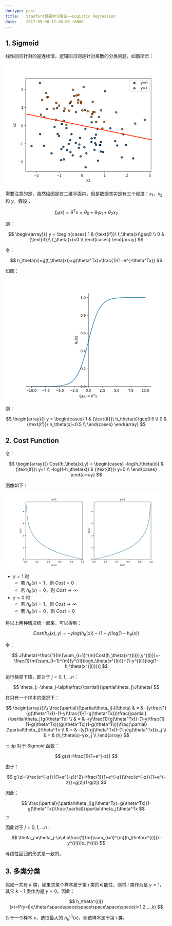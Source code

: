 ```yaml
---
doctype: post
title:   Stanford机器学习笔记——Logistic Regression
date:    2017-09-08 17:30:00 +0800
---
```


## 1. Sigmoid

线性回归针对的是连续值，逻辑回归则是针对离散的分类问题。如图所示：

![](./img/2017/09/08/logistic-regression-1.png)

需要注意的是，虽然绘图是在二维平面内，但是数据其实是有三个维度：$x_1$，$x_2$ 和 $y$。假设：

$$ f_\theta(x)=\theta^Tx=\theta_0+\theta_1x_1+\theta_2x_2 $$

则：

$$
\begin{array}{}
y = \begin{cases}
1 & {\text{if}}\ f_\theta(x)\geq0 \\
0 & {\text{if}}\ f_\theta(x)<0 \\ 
\end{cases}
\end{array}
$$

令：

$$ h_\theta(x)=g(f_\theta(x))=g(\theta^Tx)=\frac{1}{1+e^{-\theta^Tx}} $$

如图：

![](./img/2017/09/08/logistic-regression-2.png)

则：

$$
\begin{array}{}
y = \begin{cases}
1 & {\text{if}}\ h_\theta(x)\geq0.5 \\
0 & {\text{if}}\ h_\theta(x)<0.5 \\ 
\end{cases}
\end{array}
$$

## 2. Cost Function

令：

$$
\begin{array}{}
Cost(h_\theta(x),y) = \begin{cases}
-log(h_\theta(x)) & {\text{if}}\ y=1 \\
-log(1-h_\theta(x)) & {\text{if}}\ y=0 \\ 
\end{cases}
\end{array}
$$

图像如下：

![](./img/2017/09/08/logistic-regression-3.png)

- $y=1$ 时
    + 若 $h_\theta(x)=1$，则 $Cost=0$
    + 若 $h_\theta(x)=0$，则 $Cost\rightarrow\infty$
- $y=0$ 时
    + 若 $h_\theta(x)=1$，则 $Cost\rightarrow\infty$
    + 若 $h_\theta(x)=0$，则 $Cost=0$

将以上两种情况统一起来，可以得到：

$$ Cost(h_\theta(x),y)=-ylog(h_\theta(x))-(1-y)log(1-h_\theta(x)) $$

令：

$$ J(\theta)=\frac{1}{m}\sum_{i=1}^{m}Cost(h_\theta(x^{(i)}),y^{(i)})=-\frac{1}{m}\sum_{i=1}^{m}[y^{(i)}logh_\theta(x^{(i)})+(1-y^{(i)})log(1-h_\theta(x^{(i)}))] $$

运行梯度下降，即对于 $j=0,1,...n$：

$$ \theta_j:=\theta_j-\alpha\frac{\partial}{\partial\theta_j}J(\theta) $$

在只有一个样本的情况下：

$$
\begin{array}{}\\
\frac{\partial}{\partial\theta_j}J(\theta) & = & -(y\frac{1}{g(\theta^Tx)}-(1-y)\frac{1}{1-g(\theta^Tx)})\frac{\partial}{\partial\theta_j}g(\theta^Tx) \\
& = & -(y\frac{1}{g(\theta^Tx)}-(1-y)\frac{1}{1-g(\theta^Tx)})g(\theta^Tx)(1-g(\theta^Tx))\frac{\partial}{\partial\theta_j}\theta^Tx \\
& = & -(y(1-g(\theta^Tx))-(1-y)g(\theta^Tx))x_j \\
& = & (h_\theta(x)-y)x_j \\
\end{array}
$$

::: tip
对于 Sigmoid 函数：

$$ g(z)=\frac{1}{1+e^{-z}} $$

由于：

$$ g'(z)=\frac{e^{-z}}{(1+e^{-z})^2}=\frac{1}{1+e^{-z}}\frac{e^{-z}}{1+e^{-z}}=g(z)(1-g(z)) $$

因此：

$$ \frac{\partial}{\partial\theta_j}g(\theta^Tx)=g(\theta^Tx)(1-g(\theta^Tx))\frac{\partial}{\partial\theta_j}\theta^Tx $$
:::

因此对于 $j=0,1,...n$：

$$ \theta_j:=\theta_j-\alpha\frac{1}{m}\sum_{i=1}^{m}(h_\theta(x^{(i)})-y^{(i)})x_j^{(i)} $$

与线性回归的形式是一致的。

## 3. 多类分类

假如一共有 $k$ 类，如果求某个样本属于第 $i$ 类的可能性，则将 $i$ 类作为是 $y=1$，其它 $k-1$ 类作为是 $y=0$。因此：

$$ h_\theta^{(i)}(x)=P(y=i|x;\theta)\space\space\space\space\space\space(i=1,2,...,k) $$

对于一个样本 $x$，选取最大的 $h_\theta^{(i)}(x)$，则该样本属于第 $i$ 类。


